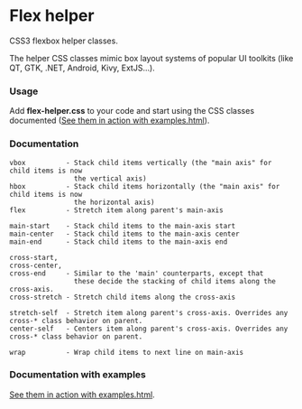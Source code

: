 # Flex helper
CSS3 flexbox helper classes.

The helper CSS classes mimic box layout systems of popular UI toolkits (like QT, GTK, .NET, Android, Kivy, ExtJS...).

### Usage

Add **flex-helper.css** to your code and start using the CSS classes documented ([See them in action with examples.html](http://munawwar.github.io/flex-helper/examples.html)).

### Documentation

```
vbox          - Stack child items vertically (the "main axis" for child items is now
                the vertical axis)
hbox          - Stack child items horizontally (the "main axis" for child items is now
                the horizontal axis)
flex          - Stretch item along parent's main-axis

main-start    - Stack child items to the main-axis start
main-center   - Stack child items to the main-axis center
main-end      - Stack child items to the main-axis end

cross-start,
cross-center,
cross-end     - Similar to the 'main' counterparts, except that
                these decide the stacking of child items along the cross-axis.
cross-stretch - Stretch child items along the cross-axis

stretch-self  - Stretch item along parent's cross-axis. Overrides any cross-* class behavior on parent.
center-self   - Centers item along parent's cross-axis. Overrides any cross-* class behavior on parent.

wrap          - Wrap child items to next line on main-axis
```

### Documentation with examples
[See them in action with examples.html](http://munawwar.github.io/flex-helper/examples.html).
